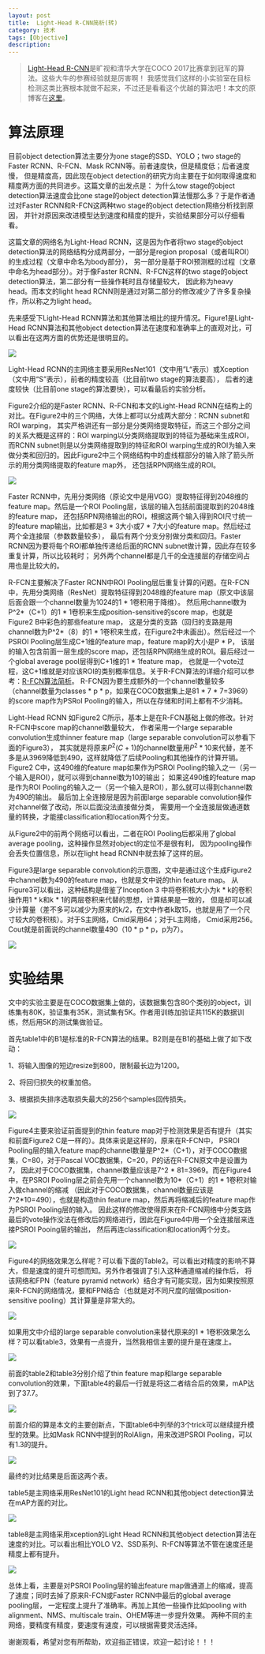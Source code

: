 ```yaml
---
layout: post
title:  Light-Head R-CNN简析(转)
category: 技术
tags: [Objective]
description: 
---
```


> [Light-Head R-CNN](https://arxiv.org/abs/1711.07264)是旷视和清华大学在COCO 2017比赛拿到冠军的算法。这些大牛的参赛经验就是厉害啊！
我感觉我们这样的小实验室在目标检测这类比赛根本就做不起来，不过还是看看这个优越的算法吧！本文的原博客在[这里](https://blog.csdn.net/u014380165/article/details/78651060)。

# 算法原理 #

目前object detection算法主要分为one stage的SSD、YOLO；two stage的Faster RCNN、R-FCN、Mask RCNN等。前者速度快，但是精度低；后者速度慢，
但是精度高，因此现在object detection的研究方向主要在于如何取得速度和精度两方面的共同进步。这篇文章的出发点是：
为什么tow stage的object detection算法速度会比one stage的object detection算法慢那么多？于是作者通过对Faster RCNN和R-FCN这两种two stage的object detection网络分析找到原因，
并针对原因来改进模型达到速度和精度的提升，实验结果部分可以仔细看看。

这篇文章的网络名为Light-Head RCNN，这是因为作者将two stage的object detection算法的网络结构分成两部分，一部分是region proposal（或者叫ROI）的生成过程（文章中命名为body部分），
另一部分是基于ROI预测框的过程（文章中命名为head部分）。对于像Faster RCNN、R-FCN这样的two stage的object detection算法，第二部分有一些操作耗时且存储量较大，
因此称为heavy head。而本文的light head RCNN则是通过对第二部分的修改减少了许多复杂操作，所以称之为light head。

先来感受下Light-Head RCNN算法和其他算法相比的提升情况。Figure1是Light-Head RCNN算法和其他object detection算法在速度和准确率上的直观对比，可以看出在这两方面的优势还是很明显的。

![](/assets/img/Objective/LHRCNN1.jpeg)

Light-Head RCNN的主网络主要采用ResNet101（文中用”L“表示）或Xception（文中用“S”表示），前者的精度较高（比目前two stage的算法要高），
后者的速度较快（比目前one stage的算法要快），可以看最后的实验分析。

Figure2介绍的是Faster RCNN、R-FCN和本文的Light-Head RCNN在结构上的对比。在Figure2中的三个网络，大体上都可以分成两大部分：RCNN subnet和ROI warping，
其实严格讲还有一部分是分类网络提取特征，而这三个部分之间的关系大概是这样的：ROI warping以分类网络提取到的特征为基础来生成ROI，
而RCNN subnet则是以分类网络提取到的特征和ROI warping生成的ROI为输入来做分类和回归的。因此Figure2中三个网络结构中的虚线框部分的输入除了箭头所示的用分类网络提取的feature map外，
还包括RPN网络生成的ROI。

![](/assets/img/Objective/LHRCNN2.jpeg)

Faster RCNN中，先用分类网络（原论文中是用VGG）提取特征得到2048维的feature map。然后是一个ROI Pooling层，该层的输入包括前面提取到的2048维的feature map，
还包括RPN网络输出的ROI，根据这两个输入得到ROI尺寸统一的feature map输出，比如都是3 * 3大小或7 * 7大小的feature map。然后经过两个全连接层（参数数量较多），
最后有两个分支分别做分类和回归。Faster RCNN因为要将每个ROI都单独传递给后面的RCNN subnet做计算，因此存在较多重复计算，所以比较耗时；
另外两个channel都是几千的全连接层的存储空间占用也是比较大的。

R-FCN主要解决了Faster RCNN中ROI Pooling层后重复计算的问题。在R-FCN中，先用分类网络（ResNet）提取特征得到2048维的feature map（原文中该层后面会跟一个channel数量为1024的1 * 1卷积用于降维）。
然后用channel数为P^2*（C+1）的1 * 1卷积来生成position-sensitive的score map，也就是Figure2 B中彩色的那些feature map，
这是分类的支路（回归的支路是用channel数为P^2*（8）的1 * 1卷积来生成，在Figure2中未画出）。然后经过一个PSROI Pooling层生成C+1维的feature map，feature map的大小是P * P，
该层的输入包含前面一层生成的score map，还包括RPN网络生成的ROI。最后经过一个global average pool层得到C+1维的1 * 1feature map，
也就是一个vote过程，这C+1维就是对应该ROI的类别概率信息。关于R-FCN算法的详细介绍可以参考：[R-FCN算法简析](http://veigar1992.github.io/2018/03/14/RFCN.html)。
R-FCN因为要生成额外的一个channel数量较多（channel数量为classes * p * p，如果在COCO数据集上是81 * 7 * 7=3969）的score map作为PSRoI Pooling的输入，所以在存储和时间上都有不少消耗。

Light-Head RCNN 如Figure2 C所示，基本上是在R-FCN基础上做的修改。针对R-FCN中score map的channel数量较大，
作者采用一个large separable convolution生成thinner feature map（large separable convolution可以参看下面的Figure3），
其实就是将原来$P^2(C+1)$的channel数量用$P^2*10$来代替，差不多是从3969降低到490，这样就降低了后续Pooling和其他操作的计算开销。
Figure2 C中，这490维的feature map如果作为PSROI Pooling的输入之一（另一个输入是ROI），就可以得到channel数为10的输出；
如果这490维的feature map是作为ROI Pooling的输入之一（另一个输入是ROI），那么就可以得到channel数为490的输出。
最后加上全连接层是因为前面large separable convolution操作对channel做了改动，所以后面没法直接做分类，
需要用一个全连接层做通道数量的转换，才能接classification和location两个分支。

从Figure2中的前两个网络可以看出，二者在ROI Pooling后都采用了global average pooling，这种操作显然对object的定位不是很有利，
因为pooling操作会丢失位置信息，所以在light head RCNN中就去掉了这样的层。

Figure3是large separable convolution的示意图，文中是通过这个生成Figure2中channel数为490的feature map，也就是文中说的thin feature map。
从Figure3可以看出，这种结构是借鉴了Inception 3 中将卷积核大小为k * k的卷积操作用1 * k和k * 1的两层卷积来代替的思想，计算结果是一致的，
但是却可以减少计算量（差不多可以减少为原来的k/2，在文中作者k取15，也就是用了一个尺寸较大的卷积核）。对于S主网络，Cmid采用64；对于L主网络，
Cmid采用256。Cout就是前面说的channel数量490（10 * p * p，p为7）。

![](/assets/img/Objective/LHRCNN3.jpeg)

# 实验结果 #

文中的实验主要是在COCO数据集上做的，该数据集包含80个类别的object，训练集有80K，验证集有35K，测试集有5K。作者用训练加验证共115K的数据训练，然后用5K的测试集做验证。

首先table1中的B1是标准的R-FCN算法的结果。B2则是在B1的基础上做了如下改动：

1、将输入图像的短边resize到800，限制最长边为1200。

2、将回归损失的权重加倍。

3、根据损失排序选取损失最大的256个samples回传损失。

![](/assets/img/Objective/LHRCNN4.jpeg)

Figure4主要来验证前面提到的thin feature map对于检测效果是否有提升（其实和前面Figure2 C是一样的）。具体来说是这样的，原来在R-FCN中，
PSROI Pooling层的输入feature map的channel数量是P^2*（C+1），对于COCO数据集，C=80，对于Pascal VOC数据集，C=20，P的话在R-FCN原文中是设置为7，
因此对于COCO数据集，channel数量应该是7^2 * 81=3969。而在Figure4中，在PSROI Pooling层之前会先用一个channel数为10*（C+1）的1 * 1卷积对输入做channel的缩减
（因此对于COCO数据集，channel数量应该是7^2*10=490），也就是构造thin feature map，然后再将缩减后的feature map作为PSROI Pooling层的输入。
因此这样的修改使得原来在R-FCN网络中分类支路最后的vote操作没法在修改后的网络进行，因此在Figure4中用一个全连接层来连接PSROI Pooing层的输出，
然后再连classification和location两个分支。

![](/assets/img/Objective/LHRCNN5.jpeg)

Figure4的网络效果怎么样呢？可以看下面的Table2。可以看出对精度的影响不算大，但是速度的提升可想而知。另外作者强调了引入这种通道缩减的操作后，
将该网络和FPN（feature pyramid network）结合才有可能实现，因为如果按照原来R-FCN的网络情况，要和FPN结合（也就是对不同尺度的层做position-sensitive pooling）其计算量是非常大的。

![](/assets/img/Objective/LHRCNN6.jpeg)

如果用文中介绍的large separable convolution来替代原来的1 * 1卷积效果怎么样？可以看table3，效果有一点提升，当然我相信主要的提升是在速度上。

![](/assets/img/Objective/LHRCNN7.jpeg)

前面的table2和table3分别介绍了thin feature map和large separable convolution的效果，下面table4的最后一行就是将这二者结合后的效果，mAP达到了37.7。

![](/assets/img/Objective/LHRCNN8.jpeg)

前面介绍的算是本文的主要创新点，下面table6中列举的3个trick可以继续提升模型的效果。比如Mask RCNN中提到的RoIAlign，用来改进PSROI Pooling，可以有1.3的提升。

![](/assets/img/Objective/LHRCNN9.jpeg)

最终的对比结果是后面这两个表。

table5是主网络采用ResNet101的Light head RCNN和其他object detection算法在mAP方面的对比。

![](/assets/img/Objective/LHRCNN10.jpeg)

table8是主网络采用xception的Light Head RCNN和其他object detection算法在速度的对比。可以看出相比YOLO V2、SSD系列、R-FCN等算法不管在速度还是精度上都有提升。

![](/assets/img/Objective/LHRCNN11.jpeg)

总体上看，主要是对PSROI Pooling层的输出feature map做通道上的缩减，提高了速度；同时去掉了原来R-FCN或Faster RCNN中最后的global average pooling层，
一定程度上提升了准确率。再加上其他一些操作比如pooling with alignment、NMS、multiscale train、OHEM等进一步提升效果。
两种不同的主网络，要精度有精度，要速度有速度，可以根据需要灵活选择。

谢谢观看，希望对您有所帮助，欢迎指正错误，欢迎一起讨论！！！